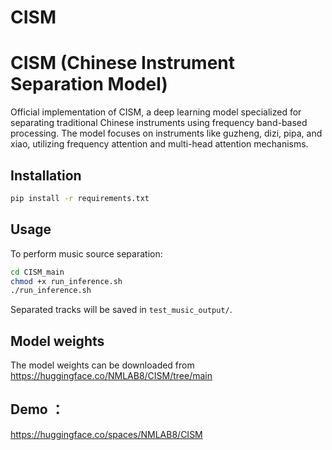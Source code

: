 # CISM
# CISM (Chinese Instrument Separation Model)

Official implementation of CISM, a deep learning model specialized for separating traditional Chinese instruments using frequency band-based processing. The model focuses on instruments like guzheng, dizi, pipa, and xiao, utilizing frequency attention and multi-head attention mechanisms.

## Installation

```bash
pip install -r requirements.txt
```

## Usage

To perform music source separation:

```bash
cd CISM_main
chmod +x run_inference.sh
./run_inference.sh
```

Separated tracks will be saved in `test_music_output/`.

## Model weights
The model weights can be downloaded from https://huggingface.co/NMLAB8/CISM/tree/main

## Demo ：
https://huggingface.co/spaces/NMLAB8/CISM
